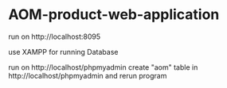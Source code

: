 # AOM-product-web-application

run on http://localhost:8095


use XAMPP for running Database


run on http://localhost/phpmyadmin
create "aom" table in http://localhost/phpmyadmin and rerun program

